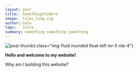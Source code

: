```yaml
---
layout: post
title:  SomeThoughtsHere
image:  tiles_long.svg
author: Gala
tags:   intro
summary: something something something
---
```


![post-thumb]({{site.baseurl}}/assets/images/thoughts/tiles_long.svg){:class="img-fluid rounded float-left mr-5 mb-4"}

**Hello and welcome to my website!**

Why am I building this website?
